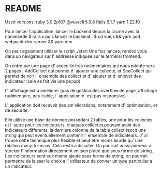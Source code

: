 # README

Used versions: 
ruby 3.0.2p107
@vue/cli 5.0.8
Rails 6.1.7
yarn 1.22.19

Pour lancer l'application, lancer le backend depuis la racine avec la commande 
$ rails s
puis lancer le backend :
$ cd vuejs && yarn add webpack-dev-server && yarn dev

On peut egalement utiliser le script ./start
Une fois lancee, rendez vous dans un navigateur sur l' addresse indiquee sur le terminal frontend.

On entre par une page d' acceuille tres rudimentaires qui nous oriente vers 2 pages : AddCollect qui permet d' ajouter une collecte, et SeeCollect qui permet de voir l' ensemble des collect et d' ajouter et d' enlever des indicateur (cela se fait via une popup)

L' affichage est a ameliorer (pas de gestion des overflow de page, affichage rudimentaire, peu lisible, l' application n' est pas responsive)

L' application doit recevoir des am'eliorations, notamment d' optimisation, et de securite.



Elle utilise une base de donnee possedant 2 tables, une pour les collectes et l' autre pour les indicateurs.
chaques collectes pouvant avoir des indicateurs differents, la derniere colonne de la table collect recoit une string qui peut eventuellement contenir l' ensemble de indicateurs. J' ai trouve cette technique plus flexible et peut etre moins lourde qu' une relation many-to-many. Cela reste a discuter. On pourrait aussi parvenir a stocker l' information directement en json plutot que sous forme de string.
Les indicateurs sont eux meme ajoute sous forme de string, on pourrait permettre de laisser le choix a l' utilisateur de donner un type particulier a un indicateur.
